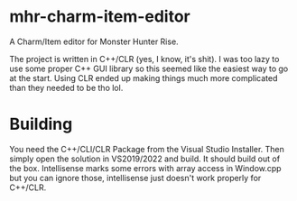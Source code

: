 # mhr-charm-item-editor
A Charm/Item editor for Monster Hunter Rise.

The project is written in C++/CLR (yes, I know, it's shit). I was too lazy to use some proper C++ GUI library so this seemed like the easiest way to go at the start.
Using CLR ended up making things much more complicated than they needed to be tho lol.

# Building
You need the C++/CLI/CLR Package from the Visual Studio Installer. Then simply open the solution in VS2019/2022 and build. It should build out of the box.
Intellisense marks some errors with array access in Window.cpp but you can ignore those, intellisense just doesn't work properly for C++/CLR.
